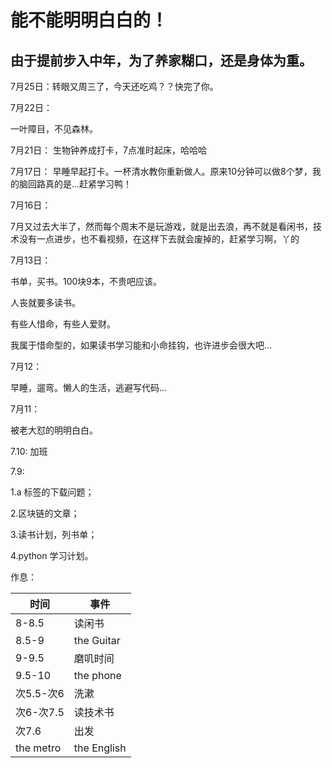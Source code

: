 # 能不能明明白白的！

## 由于提前步入中年，为了养家糊口，还是身体为重。

7月25日：转眼又周三了，今天还吃鸡？？快完了你。

7月22日：
  
一叶障目，不见森林。

7月21日： 生物钟养成打卡，7点准时起床，哈哈哈

7月17日：
早睡早起打卡。一杯清水教你重新做人。原来10分钟可以做8个梦，我的脑回路真的是...赶紧学习鸭！

7月16日：

7月又过去大半了，然而每个周末不是玩游戏，就是出去浪，再不就是看闲书，技术没有一点进步，也不看视频，在这样下去就会废掉的，赶紧学习啊，丫的

7月13日：

书单，买书。100块9本，不贵吧应该。

人丧就要多读书。

有些人惜命，有些人爱财。

我属于惜命型的，如果读书学习能和小命挂钩，也许进步会很大吧...

7月12：

早睡，遛弯。懒人的生活，逃避写代码...

7月11：

被老大怼的明明白白。

7.10:
  加班
  
7.9:

  1.a 标签的下载问题；
  
  2.区块链的文章；
  
  3.读书计划，列书单；
  
  4.python 学习计划。
  
  作息：
  
  |时间|事件|
  |----|----|
  |8-8.5|读闲书|
  |8.5-9|the Guitar|
  |9-9.5|磨叽时间|
  |9.5-10|the phone|
  |次5.5-次6|洗漱|
  |次6-次7.5|读技术书|
  |次7.6|出发|
  |the metro|the English|
